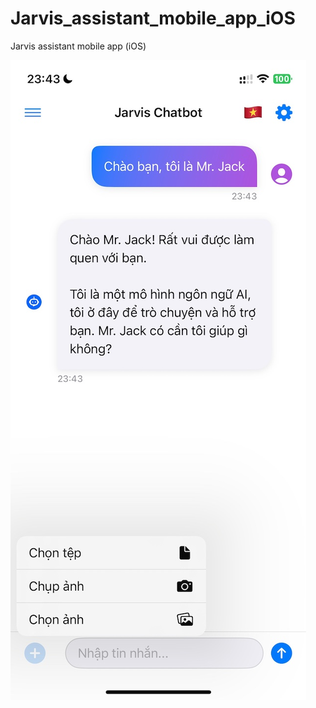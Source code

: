 # Jarvis_assistant_mobile_app_iOS
Jarvis assistant mobile app (iOS)

![alt text](https://github.com/Mr-Jack-Tung/Jarvis_assistant_mobile_app_iOS/blob/main/Screenshoot/v0_1_03/IMG_02.jpg)
